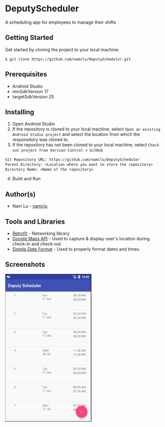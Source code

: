 # DeputyScheduler
A scheduling app for employees to manage their shifts

## Getting Started

Get started by cloning the project to your local machine:

```
$ git clone https://github.com/namclu/DeputyScheduler.git
```

## Prerequisites

- Android Studio
- minSdkVersion 17
- targetSdkVersion 25

## Installing

1. Open Android Studio
2. If the repository is cloned to your local machine, select ```Open an existing Android Studio project``` 
and select the location from which the responsitory was cloned to.
3. If the repository has not been cloned to your local machine, select ```Check out project from Version Control > GitHub```

```
Git Repository URL: https://github.com/namclu/DeputyScheduler
Parent Directory: <Location where you want to store the repository>
Directory Name: <Name of the repository>
```
4. Build and Run

## Author(s)

- Nam Lu - [namclu](https://github.com/namclu)

## Tools and Libraries

- [Retrofit](https://github.com/square/retrofit) - Networking library
- [Google Maps API](https://developers.google.com/maps/documentation/android-api/) - Used to capture & display user's location during check-in and check-out
- [Simple Date Format](https://developer.android.com/reference/java/text/SimpleDateFormat.html) - Used to properly format dates and times.

## Screenshots

<img src="/screenshots/scheduler_01.gif" width="280" height="480">
